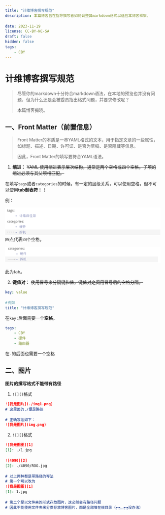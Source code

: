 ```yaml
---
title: "计维博客撰写规范"
description: 本篇博客旨在指导撰写者如何调整其markdown格式以适应本博客框架。

date: 2023-11-19
license: CC-BY-NC-SA
draft: false
hidden: false
tags:
    - CBY
---
```


# 计维博客撰写规范

> 尽管你的markdown十分符合markdown语法，在本地的预览也并没有问题，但为什么还是会被委员指出格式问题，并要求修改呢？
>
> 本篇博客揭晓。



## 一、Front Matter（前置信息）

> Front Matter的本质是一串YAML格式的文本，用于指定文章的一些属性，如标题、描述、日期、许可证、是否为草稿、是否隐藏等信息。
>
> 因此，Front Matter的填写要符合YAML语法。





1. **缩进：** ~~YAML 使用缩进表示层次结构，通常是两个空格或四个空格。子项的缩进必须与其父项相匹配。~~


在填写`tags`或者`categories`的时候，有一定的层级关系，可以使用空格，但不可以使用**tab制表符**！！

   例：

   ![缩进][1]
四点代表四个空格。



![tab][2]

此为tab。



2. **键值对：** ~~使用冒号来分隔键和值，键值对之间用冒号后的空格分隔。~~

```yaml
key: value

#例如
title: "计维博客撰写规范"
```

在`key:`后面需要一个**空格**。

```yaml
tags:
    - CBY
    - 硬件
    - 路由器
```

在`-`的后面也需要一个空格



## 二、图片

**图片的撰写格式不能带有路径**

1. `![]()`格式

```markdown
![我是图片](./img1.png)
# 这里面的./便是路径

# 正确写法如下：
![我是图片](img.png)
```



2. `![][]`格式
```markdown
![我是图图][1]
[1]: ./1.jpg

![4090][2]
[2]: ./4090/ROG.jpg

# 以上两种都是带路径的写法
# 第一个可以改为
![我是图图][1]
[1]: 1.jpg

# 第二个是以文件夹的形式存放图片，这必然会有路径问题
# 因此不能使用文件夹来分类存放博客图片，而是全部堆在根目录（┭┮﹏┭┮没办法）
```


[1]: 缩进.png

[2]:缩进2.png
